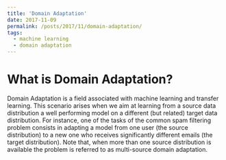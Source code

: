 ```yaml
---
title: 'Domain Adaptation'
date: 2017-11-09
permalink: /posts/2017/11/domain-adaptation/
tags:
  - machine learning
  - domain adaptation
---
```


What is Domain Adaptation?
======

Domain Adaptation is a field associated with machine learning and transfer learning. This scenario arises when we aim at learning from a source data distribution a well performing model on a different (but related) target data distribution. For instance, one of the tasks of the common spam filtering problem consists in adapting a model from one user (the source distribution) to a new one who receives significantly different emails (the target distribution). Note that, when more than one source distribution is available the problem is referred to as multi-source domain adaptation.

